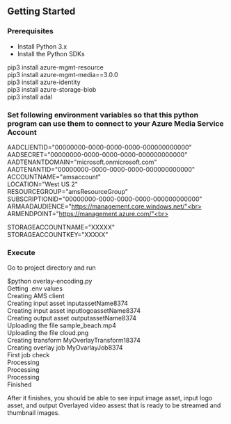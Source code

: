 ## Getting Started

### Prerequisites

* Install Python 3.x
* Install the Python SDKs<br>

pip3 install azure-mgmt-resource<br>
pip3 install azure-mgmt-media==3.0.0<br>
pip3 install azure-identity<br>
pip3 install azure-storage-blob<br>
pip3 install adal

### Set following environment variables so that this python program can use them to connect to your Azure Media Service Account

AADCLIENTID="00000000-0000-0000-0000-000000000000"<br>
AADSECRET="00000000-0000-0000-0000-000000000000"<br>
AADTENANTDOMAIN="microsoft.onmicrosoft.com"<br>
AADTENANTID="00000000-0000-0000-0000-000000000000"<br>
ACCOUNTNAME="amsaccount"<br>
LOCATION="West US 2"<br>
RESOURCEGROUP="amsResourceGroup"<br>
SUBSCRIPTIONID="00000000-0000-0000-0000-000000000000"<br>
ARMAADAUDIENCE="https://management.core.windows.net/"<br>
ARMENDPOINT="https://management.azure.com/"<br>

STORAGEACCOUNTNAME="XXXXX"<br>
STORAGEACCOUNTKEY="XXXXX"

### Execute

Go to project directory and run<br>

$python overlay-encoding.py<br>
Getting .env values<br>
Creating AMS client<br>
Creating input asset inputassetName8374<br>
Creating input asset inputlogoassetName8374<br>
Creating output asset outputassetName8374<br>
Uploading the file sample_beach.mp4<br>
Uploading the file cloud.png<br>
Creating transform MyOverlayTransform18374<br>
Creating  overlay job MyOvarlayJob8374<br>
First job check<br>
Processing<br>
Processing<br>
Processing<br>
Finished<br>

After it finishes, you should be able to see input image asset, input logo asset, and output Overlayed video assest that is ready to be streamed and thumbnail images. 
